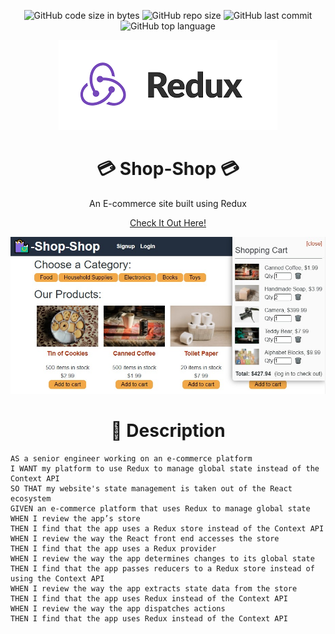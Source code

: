 <div align="center">

![GitHub code size in bytes](https://img.shields.io/github/languages/code-size/deannapi/shop-shop)
![GitHub repo size](https://img.shields.io/github/repo-size/deannapi/shop-shop)
![GitHub last commit](https://img.shields.io/github/last-commit/deannapi/shop-shop)
![GitHub top language](https://img.shields.io/github/languages/top/deannapi/shop-shop)

![](redux.png)

# :credit_card: Shop-Shop :credit_card:
An E-commerce site built using Redux

[Check It Out Here!](https://shopping-ecomm.herokuapp.com/)

![](shop-screenshot.jpg)

# :memo: Description 

</div>

    AS a senior engineer working on an e-commerce platform
    I WANT my platform to use Redux to manage global state instead of the Context API
    SO THAT my website's state management is taken out of the React ecosystem
    GIVEN an e-commerce platform that uses Redux to manage global state
    WHEN I review the app’s store
    THEN I find that the app uses a Redux store instead of the Context API
    WHEN I review the way the React front end accesses the store
    THEN I find that the app uses a Redux provider
    WHEN I review the way the app determines changes to its global state
    THEN I find that the app passes reducers to a Redux store instead of using the Context API
    WHEN I review the way the app extracts state data from the store
    THEN I find that the app uses Redux instead of the Context API
    WHEN I review the way the app dispatches actions
    THEN I find that the app uses Redux instead of the Context API